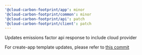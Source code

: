 ```yaml
---
'@cloud-carbon-footprint/app': minor
'@cloud-carbon-footprint/common': minor
'@cloud-carbon-footprint/api': patch
'@cloud-carbon-footprint/client': patch
---
```


Updates emissions factor api response to include cloud provider

For create-app template updates, please refer to [this commit](https://github.com/cloud-carbon-footprint/cloud-carbon-footprint/commit/c19cca55d4c095d81f0bb80745580741d73405b5)
